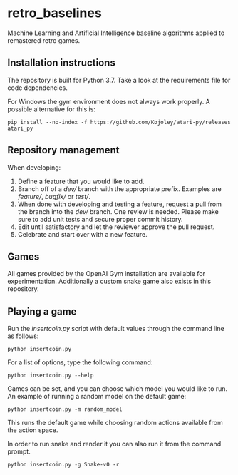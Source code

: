 # retro_baselines
Machine Learning and Artificial Intelligence baseline algorithms applied to remastered retro games.

## Installation instructions
The repository is built for Python 3.7. Take a look at the requirements file for code dependencies.

For Windows the gym environment does not always work properly. A possible alternative for this is:

```
pip install --no-index -f https://github.com/Kojoley/atari-py/releases atari_py
```
## Repository management
When developing:
1. Define a feature that you would like to add. 
2. Branch off of a _dev/_ branch with the appropriate prefix. Examples are 
_feature/_, _bugfix/_ or _test/_.
3. When done with developing and testing a feature, request a pull from the branch into the _dev/_
branch. One review is needed. Please make sure to add unit tests and secure proper commit history.
4. Edit until satisfactory and let the reviewer approve the pull request.
5. Celebrate and start over with a new feature.

## Games
All games provided by the OpenAI Gym installation are available for experimentation. Additionally 
a custom snake game also exists in this repository.

## Playing a game
Run the _insertcoin.py_ script with default values through the command line as follows:
```
python insertcoin.py
```

For a list of options, type the following command:
```
python insertcoin.py --help
``` 

Games can be set, and you can choose which model you would like to run. An example of running a random 
model on the default game:
```
python insertcoin.py -m random_model
```
This runs the default game while choosing random actions available from the action space.

In order to run snake and render it you can also run it from the command prompt.
```
python insertcoin.py -g Snake-v0 -r
```
